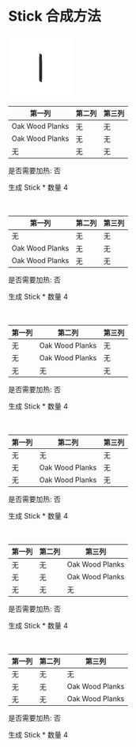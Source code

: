 # Stick 合成方法

![Icon](d4ca5417d333711459f0bd5bad39a540.png)

|第一列|第二列|第三列|
|----|-----|-----|
|Oak Wood Planks|无|无|
|Oak Wood Planks|无|无|
|无|无|无|

是否需要加热: 否

生成 Stick \* 数量 4
<br/> <br/> <br/> 

|第一列|第二列|第三列|
|----|-----|-----|
|无|无|无|
|Oak Wood Planks|无|无|
|Oak Wood Planks|无|无|

是否需要加热: 否

生成 Stick \* 数量 4
<br/> <br/> <br/> 

|第一列|第二列|第三列|
|----|-----|-----|
|无|Oak Wood Planks|无|
|无|Oak Wood Planks|无|
|无|无|无|

是否需要加热: 否

生成 Stick \* 数量 4
<br/> <br/> <br/> 

|第一列|第二列|第三列|
|----|-----|-----|
|无|无|无|
|无|Oak Wood Planks|无|
|无|Oak Wood Planks|无|

是否需要加热: 否

生成 Stick \* 数量 4
<br/> <br/> <br/> 

|第一列|第二列|第三列|
|----|-----|-----|
|无|无|Oak Wood Planks|
|无|无|Oak Wood Planks|
|无|无|无|

是否需要加热: 否

生成 Stick \* 数量 4
<br/> <br/> <br/> 

|第一列|第二列|第三列|
|----|-----|-----|
|无|无|无|
|无|无|Oak Wood Planks|
|无|无|Oak Wood Planks|

是否需要加热: 否

生成 Stick \* 数量 4
<br/> <br/> <br/> 

